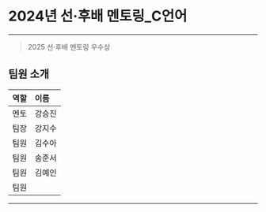 # 2024년 선·후배 멘토링_C언어
---

> 2025 선·후배 멘토링 우수상

## 팀원 소개

| 역할 | 이름 | 
| :--- | :--- | 
| 멘토 | 강승진 | 
| 팀장 | 강지수 | 
| 팀원 | 김수아 |
| 팀원 | 송준서 | 
| 팀원 | 김예인 | 
| 팀원 |  | 
---

